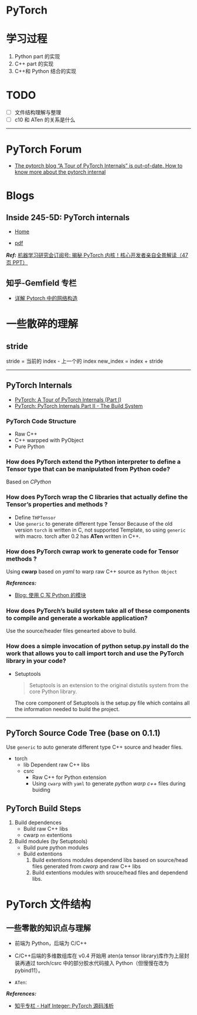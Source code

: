 # PyTorch

# 学习过程

1. Python part 的实现
2. C++ part 的实现
3. C++和 Python 结合的实现

# TODO

- [ ] 文件结构理解与整理
- [ ] c10 和 ATen 的关系是什么

---

# PyTorch Forum

- [The pytorch blog “A Tour of PyTorch Internals” is out-of-date. How to know more about the pytorch internal](https://discuss.pytorch.org/t/the-pytorch-blog-a-tour-of-pytorch-internals-is-out-of-date-how-to-know-more-about-the-pytorch-internal/19677/4?u=rivergold)

# Blogs

## Inside 245-5D: PyTorch internals

- [Home](http://blog.ezyang.com/)

- [pdf](http://web.mit.edu/~ezyang/Public/pytorch-internals.pdf)

**_Ref:_** [机器学习研究会订阅号: 揭秘 PyTorch 内核！核心开发者亲自全景解读（47 页 PPT）](https://mp.weixin.qq.com/s?__biz=MzU1NTUxNTM0Mg==&mid=2247491033&idx=2&sn=9595f55c0394675dc7b1fe16ddeb8007&chksm=fbd27178cca5f86e643f47e159f967190ea7148a7d93a58a419836f472ad6e842af82ad8cce0&mpshare=1&scene=1&srcid=#rd)

## 知乎-Gemfield 专栏

- [详解 Pytorch 中的网络构造](https://zhuanlan.zhihu.com/p/53927068)

# 一些散碎的理解

## stride

stride = 当前的 index - 上一个的 index
new_index = index + stride

---

## PyTorch Internals

- [PyTorch: A Tour of PyTorch Internals (Part I)](https://pytorch.org/blog/a-tour-of-pytorch-internals-1/)
- [PyTorch: PyTorch Internals Part II - The Build System](https://pytorch.org/blog/a-tour-of-pytorch-internals-2/)

### PyTorch Code Structure

- Raw C++
- C++ warpped with PyObject
- Pure Python

### How does PyTorch extend the Python interpreter to define a Tensor type that can be manipulated from Python code?

Based on _CPython_

### How does PyTorch wrap the C libraries that actually define the Tensor’s properties and methods ?

- Define `THPTensor`
- Use `generic` to generate different type Tensor
  Because of the old version `torch` is written in C, not supported Template, so using `generic` with macro. torch after 0.2 has **ATen** written in C++.

### How does PyTorch cwrap work to generate code for Tensor methods ?

Using **cwarp** based on _yaml_ to warp raw C++ source as `Python Object`

**_References:_**

- [Blog: 使用 C 写 Python 的模块](https://www.zouyesheng.com/python-module-c.html)

### How does PyTorch’s build system take all of these components to compile and generate a workable application?

Use the source/header files genearted above to build.

### How does a simple invocation of python setup.py install do the work that allows you to call import torch and use the PyTorch library in your code?

- Setuptools

  > Setuptools is an extension to the original distutils system from the core Python library.

  The core component of Setuptools is the setup.py file which contains all the information needed to build the project.

---

## PyTorch Source Code Tree (base on 0.1.1)

Use `generic` to auto generate different type C++ source and header files.

- torch
  - lib
    Dependent raw C++ libs
  - csrc
    - Raw C++ for Python extension
    - Using `cwarp` with `yaml` to generate _python warp c++_ files during buiding

## PyTorch Build Steps

1. Build dependences
   - Build raw C++ libs
   - cwarp `nn` extentions
2. Build modules (by Setuptools)
   - Build pure python modules
   - Build extentions
     1. Build extentions modules dependend libs based on source/head files generated from _cwarp_ and raw C++ libs
     2. Build extentions modules with srouce/head files and dependend libs.

# PyTorch 文件结构

## 一些零散的知识点与理解

- 前端为 Python，后端为 C/C++

- C/C++后端的多维数组库在 v0.4 开始用 aten(a tensor library)库作为上层封装再通过 torch/csrc 中的部分胶水代码接入 Python（但慢慢在改为 pybind11）。

- `ATen`:

**_References:_**

- [知乎专栏 - Half Integer: PyTorch 源码浅析](https://zhuanlan.zhihu.com/p/34629243)
